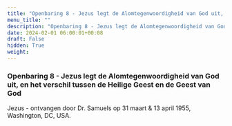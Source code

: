 ```yaml
---
title: "Openbaring 8 - Jezus legt de Alomtegenwoordigheid van God uit, en het verschil tussen de Heilige Geest en de Geest van God"
menu_title: ""
description: "Openbaring 8 - Jezus legt de Alomtegenwoordigheid van God uit, en het verschil tussen de Heilige Geest en de Geest van God"
date: 2024-02-01 06:00:01+00:08
draft: False
hidden: True
weight:
---
```

### Openbaring 8 - Jezus legt de Alomtegenwoordigheid van God uit, en het verschil tussen de Heilige Geest en de Geest van God

Jezus - ontvangen door Dr. Samuels op 31 maart & 13 april 1955, Washington, DC, USA.
